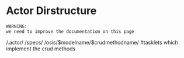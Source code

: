 Actor Dirstructure
==================

~~~~ {.sourceCode .python}
WARNING:
we need to improve the documentation on this page
~~~~

/.actor/ /specs/ /osis/\$modelname/\$crudmethodname/ \#tasklets which
implement the crud methods
